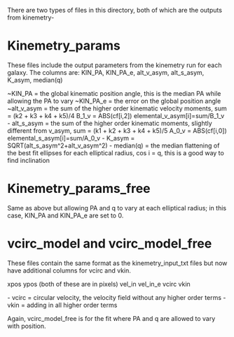 There are two types of files in this directory, both of which are the outputs from kinemetry- 

# Kinemetry_params
These files include the output parameters from the kinemetry run for each galaxy. The columns are:
KIN_PA, KIN_PA_e, alt_v_asym, alt_s_asym, K_asym, median(q)
<p>
~KIN_PA = the global kinematic position angle, this is the median PA while allowing the PA to vary
~KIN_PA_e = the error on the global position angle
~alt_v_asym = the sum of the higher order kinematic velocity moments, 
	sum = (k2 + k3 + k4 + k5)/4
        B_1_v = ABS(cf[i,2])
        elemental_v_asym[i]=sum/B_1_v
- alt_s_asym = the sum of the higher order kinematic moments, slightly different from v_asym, 
	sum = (k1 + k2 + k3 + k4 + k5)/5
        A_0_v = ABS(cf[i,0])
        elemental_s_asym[i]=sum/A_0_v
- K_asym = SQRT(alt_s_asym^2+alt_v_asym^2)
- median(q) = the median flattening of the best fit ellipses for each elliptical radius, cos i = q, this is a good way to find inclination

# Kinemetry_params_free
Same as above but allowing PA and q to vary at each elliptical radius; in this case, KIN_PA and KIN_PA_e are set to 0.

# vcirc_model and vcirc_model_free
These files contain the same format as the kinemetry_input_txt files but now have additional columns for vcirc and vkin.
<p>
xpos ypos (both of these are in pixels) vel_in vel_in_e vcirc vkin
<p>
- vcirc = circular velocity, the velocity field without any higher order terms
- vkin = adding in all higher order terms

Again, vcirc_model_free is for the fit where PA and q are allowed to vary with position.


